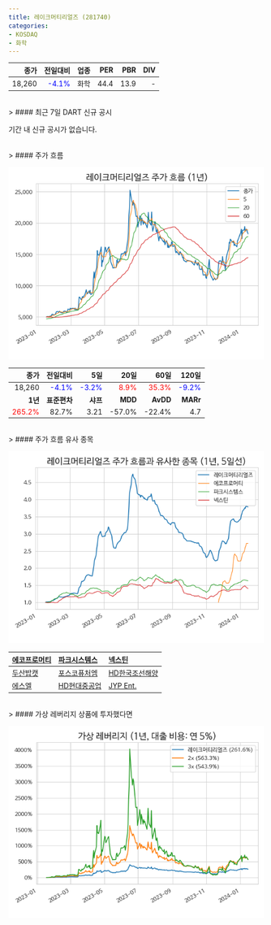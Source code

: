 ```yaml
---
title: 레이크머티리얼즈 (281740)
categories:
- KOSDAQ
- 화학
---
```


|**종가**|**전일대비**|**업종**|**PER**|**PBR**|**DIV**|
|-------:|-----------:|-------:|------:|------:|------:|
|18,260|<span style="color: blue">-4.1%</span>|화학|44.4|13.9|-|

<!-- more -->

<br>
> #### 최근 7일 DART 신규 공시<a id="dart"></a>

기간 내 신규 공시가 없습니다.

<br>
> #### 주가 흐름<a id="price"></a>

![281740](/assets/images/stock/281740.png)

|**종가**|**전일대비**|**5일**|**20일**|**60일**|**120일**|
|-------:|-----------:|------:|-------:|-------:|--------:|
| 18,260 | <span style="color: blue">-4.1%</span> | <span style="color: blue">-3.2%</span> | <span style="color: red">8.9%</span> | <span style="color: red">35.3%</span> | <span style="color: blue">-9.2%</span> |
|**1년**|**표준편차**|**샤프**|**MDD**|**AvDD**|**MARr**|
| <span style="color: red">265.2%</span> | 82.7% | 3.21 | -57.0% | -22.4% | 4.7 |

<br>
> #### 주가 흐름 유사 종목<a id="corr"></a>

![281740](/assets/images/stock/281740_corr.png)

| [에코프로머티](/450080/) | [파크시스템스](/140860/) | [넥스틴](/348210/) |
|:---------------------------------------|:---------------------------------------|:---------------------------------------|
| [두산밥캣](/241560/) | [포스코퓨처엠](/003670/) | [HD한국조선해양](/009540/) |
| [에스엘](/005850/) | [HD현대중공업](/329180/) | [JYP Ent.](/035900/) |

<br>
> #### 가상 레버리지 상품에 투자했다면<a id="2x"></a>

![281740](/assets/images/stock/281740_2x.png)

[^corr]: 상관계수를 이용하여 분석하였습니다.